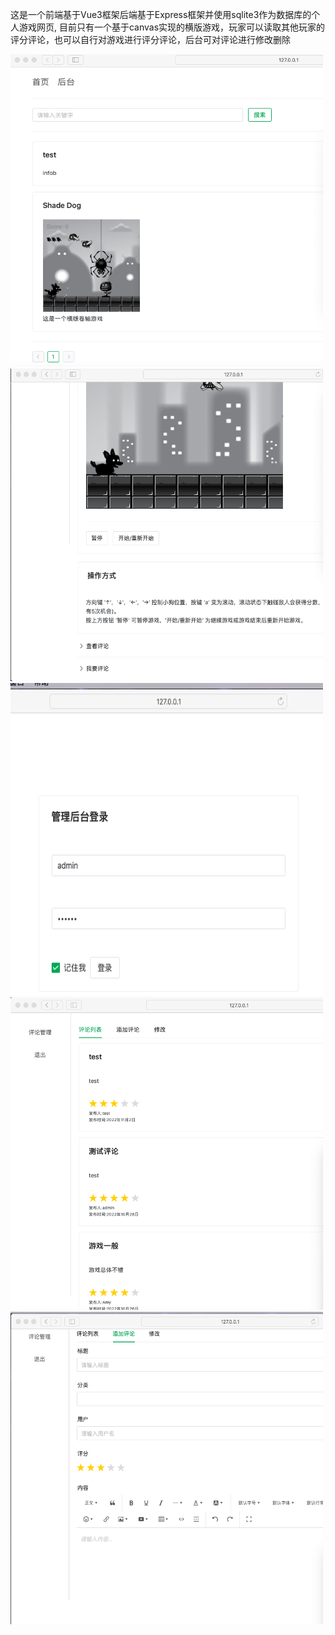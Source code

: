 这是一个前端基于Vue3框架后端基于Express框架并使用sqlite3作为数据库的个人游戏网页, 目前只有一个基于canvas实现的横版游戏，玩家可以读取其他玩家的评分评论，也可以自行对游戏进行评分评论，后台可对评论进行修改删除

<img src="https://github.com/rikkayyds/game_web/blob/main/images/1.png" width="500px" height="500px" />
<img src="https://github.com/rikkayyds/game_web/blob/main/images/2.png" width="500px" height="500px" />
<img src="https://github.com/rikkayyds/game_web/blob/main/images/3.png" width="500px" height="500px" />
<img src="https://github.com/rikkayyds/game_web/blob/main/images/4.png" width="500px" height="500px" />
<img src="https://github.com/rikkayyds/game_web/blob/main/images/5.png" width="500px" height="500px" />
